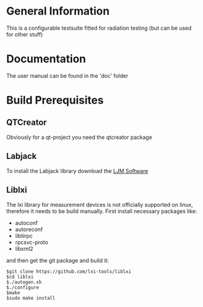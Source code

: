 # General Information

This is a configurable testsuite fitted for radiation testing (but can be used for other stuff)

# Documentation

The user manual can be found in the 'doc' folder

# Build Prerequisites

## QTCreator

Obviously for a qt-project you need the qtcreator package

## Labjack

To install the Labjack library download the [LJM Software](https://labjack.com/support/software/installers/ljm)

## Liblxi

The lxi library for measurement devices is not officially supported on linux, therefore it needs to be build manually. First install necessary packages like:

- autoconf
- autoreconf
- libtirpc
- rpcsvc-proto
- libxml2

and then get the git package and build it:

```
$git clone https://github.com/lxi-tools/liblxi
$cd liblxi
$./autogen.sh
$./configure
$make
$sudo make install
```
